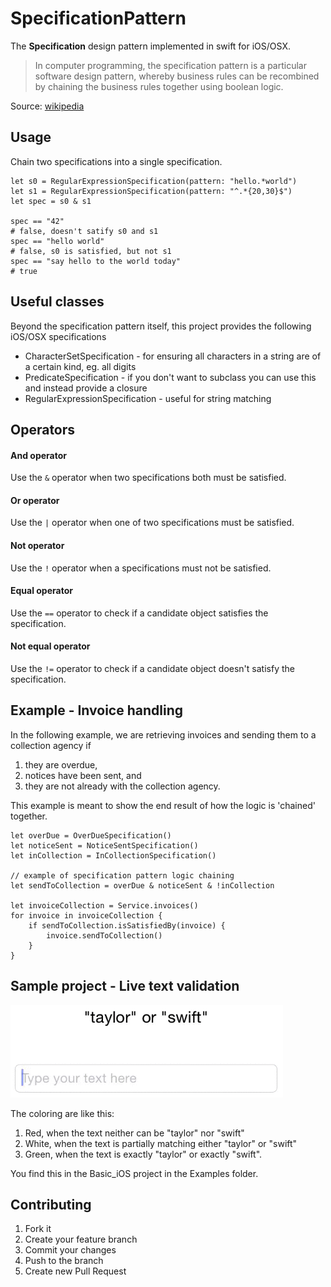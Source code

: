 # SpecificationPattern

The **Specification** design pattern implemented in swift for iOS/OSX.

> In computer programming, the specification pattern is a particular software design pattern, whereby business rules can be recombined by chaining the business rules together using boolean logic.

Source: [wikipedia](http://en.wikipedia.org/wiki/Specification_pattern)


## Usage

Chain two specifications into a single specification.

	let s0 = RegularExpressionSpecification(pattern: "hello.*world")
	let s1 = RegularExpressionSpecification(pattern: "^.*{20,30}$")
	let spec = s0 & s1
		
	spec == "42"
	# false, doesn't satify s0 and s1
	spec == "hello world"
	# false, s0 is satisfied, but not s1
	spec == "say hello to the world today"
	# true


## Useful classes

Beyond the specification pattern itself, this project provides the following iOS/OSX specifications

* CharacterSetSpecification - for ensuring all characters in a string are of a certain kind, eg. all digits
* PredicateSpecification - if you don't want to subclass you can use this and instead provide a closure 
* RegularExpressionSpecification - useful for string matching


## Operators

#### And operator

Use the `&` operator when two specifications both must be satisfied.


#### Or operator

Use the `|` operator when one of two specifications must be satisfied.


#### Not operator

Use the `!` operator when a specifications must not be satisfied.


#### Equal operator

Use the `==` operator to check if a candidate object satisfies the specification.


#### Not equal operator

Use the `!=` operator to check if a candidate object doesn't satisfy the specification.



## Example - Invoice handling

In the following example, we are retrieving invoices and sending them to a collection agency if

1. they are overdue,
2. notices have been sent, and
3. they are not already with the collection agency.

This example is meant to show the end result of how the logic is 'chained' together.

	let overDue = OverDueSpecification()
	let noticeSent = NoticeSentSpecification()
	let inCollection = InCollectionSpecification()
 
	// example of specification pattern logic chaining
	let sendToCollection = overDue & noticeSent & !inCollection
 
	let invoiceCollection = Service.invoices()
	for invoice in invoiceCollection {
	    if sendToCollection.isSatisfiedBy(invoice) {
	        invoice.sendToCollection()
	    }
	}
	


## Sample project - Live text validation

![](example0.gif)

The coloring are like this:

1. Red, when the text neither can be "taylor" nor "swift"
2. White, when the text is partially matching either "taylor" or "swift"
3. Green, when the text is exactly "taylor" or exactly "swift".

You find this in the Basic_iOS project in the Examples folder.


## Contributing

1. Fork it
2. Create your feature branch
3. Commit your changes
4. Push to the branch
5. Create new Pull Request
